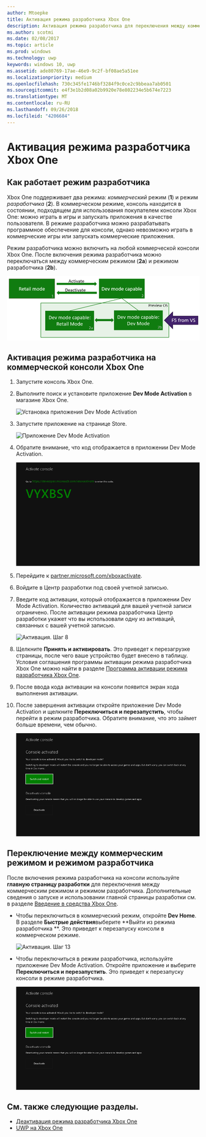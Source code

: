 ```yaml
---
author: Mtoepke
title: Активация режима разработчика Xbox One
description: Активация режима разработчика для переключения между коммерческим режимом и режимом разработчика.
ms.author: scotmi
ms.date: 02/08/2017
ms.topic: article
ms.prod: windows
ms.technology: uwp
keywords: windows 10, uwp
ms.assetid: ade80769-17ae-46e9-9c2f-bf08ae5a51ee
ms.localizationpriority: medium
ms.openlocfilehash: 730c345fe1746bf3284f9c0ce2c9bbeaa7ab0501
ms.sourcegitcommit: e4f3e1b2d08a02b9920e78e802234e5b674e7223
ms.translationtype: MT
ms.contentlocale: ru-RU
ms.lasthandoff: 09/26/2018
ms.locfileid: "4206684"
---
```

# <a name="xbox-one-developer-mode-activation"></a>Активация режима разработчика Xbox One

## <a name="how-developer-mode-works"></a>Как работает режим разработчика
Xbox One поддерживает два режима: *коммерческий* режим (**1**) и режим *разработчика* (**2**). В коммерческом режиме, консоль находится в состоянии, подходящем для использования покупателем консоли Xbox One: можно играть в игры и запускать приложения в качестве пользователя. В режиме разработчика можно разрабатывать программное обеспечение для консоли, однако невозможно играть в коммерческие игры или запускать коммерческие приложения.

Режим разработчика можно включить на любой коммерческой консоли Xbox One. После включения режима разработчика можно переключаться между коммерческим режимом (**2a**) и режимом разработчика (**2b**).

![Режимы Xbox One](images/dev-mode-flow.png)

## <a name="activate-developer-mode-on-your-retail-xbox-one-console"></a>Активация режима разработчика на коммерческой консоли Xbox One

1.  Запустите консоль Xbox One.

2.  Выполните поиск и установите приложение **Dev Mode Activation** в магазине Xbox One.

    ![Установка приложения Dev Mode Activation](images/devkit-activation-1.png)

3.  Запустите приложение на странице Store.

    ![Приложение Dev Mode Activation](images/devkit-activation-2.png)

4.  Обратите внимание, что код отображается в приложении Dev Mode Activation.

    ![Активация. Шаг 5](images/activation-step-5.png)  
    
5.  Перейдите к [partner.microsoft.com/xboxactivate](https://partner.microsoft.com/xboxactivate).

6.  Войдите в Центр разработки под своей учетной записью.

7.  Введите код активации, который отображается в приложении Dev Mode Activation. Количество активаций для вашей учетной записи ограничено. После активации режима разработчика Центр разработки укажет что вы использовали одну из активаций, связанных с вашей учетной записью.

    ![Активация. Шаг 8](images/activation-step-8-rs2.png)    
    
8.  Щелкните **Принять и активировать**. Это приведет к перезагрузке страницы, после чего ваше устройство будет внесено в таблицу. Условия соглашения программы активации режима разработчика Xbox One можно найти в разделе [Программа активации режима разработчика Xbox One](http://go.microsoft.com/fwlink/p/?LinkId=760399).

9.  После ввода кода активации на консоли появится экран хода выполнения активации.  
    
10. После завершения активации откройте приложение Dev Mode Activation и щелкните **Переключиться и перезапустить**, чтобы перейти в режим разработчика. Обратите внимание, что это займет больше времени, чем обычно.

    ![Активация. Шаг 12](images/activation-step-12.png)   

## <a name="switch-between-retail-and-developer-mode"></a>Переключение между коммерческим режимом и режимом разработчика
После включения режима разработчика на консоли используйте **главную страницу разработки** для переключения между коммерческим режимом и режимом разработчика. Дополнительные сведения о запуске и использовании главной страницы разработки см. в разделе [Введение в средства Xbox One](introduction-to-xbox-tools.md).

* Чтобы переключиться в коммерческий режим, откройте **Dev Home**. В разделе **Быстрые действия**выберите **Выйти из режима разработчика **. Это приведет к перезапуску консоли в коммерческом режиме.    

  ![Активация. Шаг 13](images/activation-step-13-rs4.png)  
  
* Чтобы переключиться в режим разработчика, используйте приложение Dev Mode Activation. Откройте приложение и выберите **Переключиться и перезапустить**. Это приведет к перезапуску консоли в режиме разработчика.  

  ![Активация. Шаг 14](images/activation-step-12.png)  

## <a name="see-also"></a>См. также следующие разделы.
- [Деактивация режима разработчика Xbox One](devkit-deactivation.md)
- [UWP на Xbox One](index.md)
